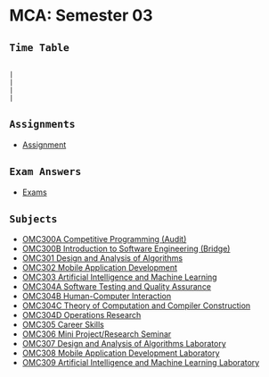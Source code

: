 
# **MCA: Semester 03**

## `Time Table`<br>

                                                                                   |                                                                                        |                                                                                     |                                                                            |

## `Assignments`<br>
- [Assignment](<Assignments>)

## `Exam Answers`<br>
- [Exams](Exams)

## `Subjects`<br>

- [OMC300A Competitive Programming (Audit)](<OMC300A Competitive Programming (Audit)>)
- [OMC300B Introduction to Software Engineering (Bridge)](<OMC300B Introduction to Software Engineering (Bridge)>)
- [OMC301 Design and Analysis of Algorithms](<OMC301 Design and Analysis of Algorithms>)
- [OMC302 Mobile Application Development](<OMC302 Mobile Application Development>)
- [OMC303 Artificial Intelligence and Machine Learning](<OMC303 Artificial Intelligence and Machine Learning>)
- [OMC304A Software Testing and Quality Assurance](<OMC304A Software Testing and Quality Assurance>)
- [OMC304B Human-Computer Interaction](<OMC304B Human-Computer Interaction>)
- [OMC304C Theory of Computation and Compiler Construction](<OMC304C Theory of Computation and Compiler Construction>)
- [OMC304D Operations Research](<OMC304D Operations Research>)
- [OMC305 Career Skills](<OMC305 Career Skills>)
- [OMC306 Mini Project/Research Seminar](<OMC306 Mini Project/Research Seminar>)
- [OMC307 Design and Analysis of Algorithms Laboratory](<OMC307 Design and Analysis of Algorithms Laboratory>)
- [OMC308 Mobile Application Development Laboratory](<OMC308 Mobile Application Development Laboratory>)
- [OMC309 Artificial Intelligence and Machine Learning Laboratory](<OMC309 Artificial Intelligence and Machine Learning Laboratory>)
